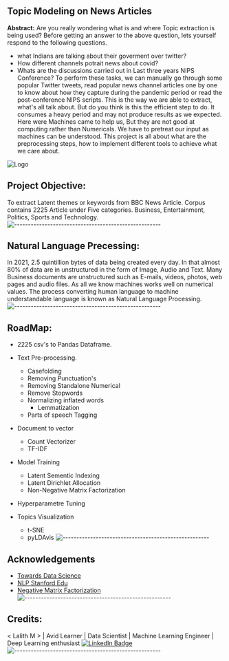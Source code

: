 
## Topic Modeling on News Articles

**Abstract:** 
Are you really wondering what is and where Topic extraction is being used? Before getting an answer to the above question, lets yourself respond to the following questions.
   
 *  what Indians are talking about their goverment over twitter?
 *  How different channels potrait news about covid?
 *  Whats are the discussions carried out in Last three years NIPS Conference?
To perform these tasks, we can manually go through some popular Twitter tweets, read popular news channel articles one by one to know about how they capture during the pandemic period or read the post-conference NIPS scripts. This is the way we are able to extract, what's all talk about. But do you think is this the efficient step to do. It consumes a heavy period and may not produce results as we expected. Here were Machines came to help us, But they are not good at computing rather than Numericals. We have to pretreat our input as machines can be understood. This project is all about what are the preprocessing steps, how to implement different tools to achieve what we care about.


![Logo](https://www.indezine.com/products/powerpoint/cool/images/word-cloud-01.jpg)

    
## Project Objective:

To extract Latent themes or keywords from BBC News Article. Corpus contains 2225 Article under Five categories. Business, Entertainment, Politics, Sports and Technology.
![-----------------------------------------------------](https://raw.githubusercontent.com/andreasbm/readme/master/assets/lines/rainbow.png)

## Natural Language Precessing:
In 2021, 2.5 quintillion bytes of data being created every day. In that almost 80% of data are in unstructured in the form of Image, Audio and Text. Many Business documents are unstructured such as E-mails, videos, photos, web pages and audio files.  As all we know machines works well on numerical values. The process converting human language to machine understandable language is known as Natural Language Processing.
![-----------------------------------------------------](https://raw.githubusercontent.com/andreasbm/readme/master/assets/lines/rainbow.png)


## RoadMap:

* 2225 csv's to Pandas Dataframe.
* Text Pre-processing.
    * Casefolding 
    * Removing Punctuation's
    * Removing Standalone Numerical
    * Remove Stopwords
    * Normalizing inflated words
         * Lemmatization
    * Parts of speech Tagging

* Document to vector
    * Count Vectorizer
    * TF-IDF
* Model Training
    * Latent Sementic Indexing
    * Latent Dirichlet Allocation
    * Non-Negative Matrix Factorization

* Hyperparametre Tuning
* Topics Visualization
    * t-SNE 
    * pyLDAvis
![-----------------------------------------------------](https://raw.githubusercontent.com/andreasbm/readme/master/assets/lines/rainbow.png)
  
## Acknowledgements

 - [Towards Data Science](https://towardsdatascience.com/topic-modeling-quora-questions-with-lda-nmf-aff8dce5e1dd)
 - [NLP Stanford Edu](https://ai.stanford.edu/blog/nlp/)
 - [Negative Matrix Factorization](https://en.wikipedia.org/wiki/Non-negative_matrix_factorization)
![-----------------------------------------------------](https://raw.githubusercontent.com/andreasbm/readme/master/assets/lines/rainbow.png)

## Credits:
< Lalith M > | Avid Learner | Data Scientist | Machine Learning Engineer | Deep Learning enthusiast
[![LinkedIn Badge](https://img.shields.io/badge/LinkedIn-0077B5?style=for-the-badge&logo=linkedin&logoColor=white)](https://www.linkedin.com/in/lalith-m-0103b9ab/)
![-----------------------------------------------------](https://raw.githubusercontent.com/andreasbm/readme/master/assets/lines/rainbow.png)
  
